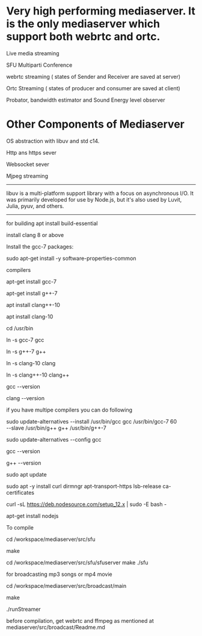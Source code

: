 # Very high performing mediaserver. It is the only mediaserver which support both webrtc and ortc.

Live media streaming

SFU Multiparti Conference

webrtc streaming  ( states of Sender and Receiver are saved at server)

Ortc Streaming    ( states of producer and consumer are saved at client)

Probator, bandwidth estimator and Sound Energy level observer 


# Other Components of Mediaserver

OS abstraction with libuv and std c14. 

Http ans https sever

Websocket sever

Mjpeg streaming


******************************************************************************************************************************

libuv is a multi-platform support library with a focus on asynchronous I/O. It was primarily developed for use by Node.js, but it's also used by Luvit, Julia, pyuv, and others.


******************************************************************************************************************************
for building 
apt install build-essential

install clang 8 or above

Install the gcc-7 packages:

sudo apt-get install -y software-properties-common

compilers

apt-get install gcc-7

apt-get install g++-7

apt install clang++-10

apt install clang-10

cd /usr/bin

ln -s gcc-7 gcc

ln -s g++-7  g++

ln -s clang-10  clang

ln -s clang++-10   clang++

gcc --version

clang --version


if you have multipe compilers you can do following 

sudo update-alternatives --install /usr/bin/gcc gcc /usr/bin/gcc-7 60 \
                         --slave /usr/bin/g++ g++ /usr/bin/g++-7 
                         
sudo update-alternatives --config gcc

gcc --version

g++ --version


sudo apt update

sudo apt -y install curl dirmngr apt-transport-https lsb-release ca-certificates

curl -sL https://deb.nodesource.com/setup_12.x | sudo -E bash -

apt-get install nodejs



To compile 

cd /workspace/mediaserver/src/sfu

make 

cd /workspace/mediaserver/src/sfu/sfuserver
make
./sfu

for broadcasting mp3 songs or mp4 movie

cd /workspace/mediaserver/src/broadcast/main

make

./runStreamer

before compilation, get webrtc and ffmpeg as mentioned at mediaserver/src/broadcast/Readme.md
